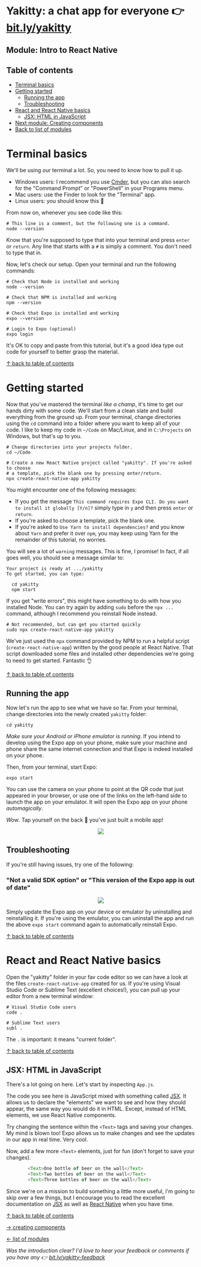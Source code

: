 # Yakitty: a chat app for everyone :point_right: [bit.ly/yakitty](http://bit.ly/yakitty)

## Module: **Intro to React Native**

## Table of contents

- [Terminal basics](#terminal-basics)
- [Getting started](#getting-started)
    - [Running the app](#running-the-app)
    - [Troubleshooting](#troubleshooting)
- [React and React Native basics](#react-and-react-native-basics)
    - [JSX: HTML in JavaScript](#jsx-html-in-javascript)
- [Next module: Creating components](https://github.com/frnkly/react-native-tutorial/blob/stable/tutorials/creating-components.md)
- [Back to list of modules](https://github.com/frnkly/react-native-tutorial#modules)

# Terminal basics

We'll be using our terminal a lot. So, you need to know how to pull it up.

- Windows users: I recommend you use [Cmder](http://cmder.net), but you can also search for the "Command Prompt" or "PowerShell" in your Programs menu.
- Mac users: use the Finder to look for the "Terminal" app.
- Linux users: you should know this :eyes:

From now on, whenever you see code like this:

```shell
# This line is a comment, but the following one is a command.
node --version
```

Know that you're supposed to type that into your terminal and press `enter` or `return`. Any line that starts with a `#` is simply a comment. You don't need to type that in.

Now, let's check our setup. Open your terminal and run the following commands:

```shell
# Check that Node is installed and working
node --version

# Check that NPM is installed and working
npm --version

# Check that Expo is installed and working
expo --version

# Login to Expo (optional)
expo login
```

It's OK to copy and paste from this tutorial, but it's a good idea type out code for yourself to better grasp the material.

[&uarr; back to table of contents](#table-of-contents)

# Getting started

Now that you've mastered the terminal _like a champ_, it's time to get our hands dirty with some code. We'll start from a clean slate and build everything from the ground up. From your terminal, change directories using the `cd` command into a folder where you want to keep all of your code. I like to keep my code in `~/Code` on Mac/Linux, and in `C:\Projects` on Windows, but that's up to you.

```shell
# Change directories into your projects folder.
cd ~/Code

# Create a new React Native project called "yakitty". If you're asked to choose
# a template, pick the blank one by pressing enter/return.
npx create-react-native-app yakitty
```

You might encounter one of the following messages:

- If you get the message `This command requires Expo CLI. Do you want to install it globally [Y/n]?` simply type in `y` and then press `enter` or `return`.
- If you're asked to choose a template, pick the blank one.
- If you're asked to `Use Yarn to install dependencies?` and you know about `Yarn` and prefer it over `npm`, you may keep using Yarn for the remainder of this tutorial, no worries.

You will see a lot of `warning` messages. This is fine, I promise! In fact, if all goes well, you should see a message similar to:

    Your project is ready at .../yakitty
    To get started, you can type:

      cd yakitty
      npm start

If you get "write errors", this might have something to do with how you installed Node. You can try again by adding `sudo` before the `npx ...` command, although I recommend you reinstall Node instead.

```shell
# Not recommended, but can get you started quickly
sudo npx create-react-native-app yakitty
```

We've just used the `npx` command provided by NPM to run a helpful script (`create-react-native-app`) written by the good people at React Native. That script downloaded some files and installed other dependencies we're going to need to get started. Fantastic :ok_hand:

[&uarr; back to table of contents](#table-of-contents)

## Running the app

Now let's run the app to see what we have so far. From your terminal, change directories into the newly created `yakitty` folder:

    cd yakitty

_Make sure your Android or iPhone emulator is running_. If you intend to develop using the Expo app on your phone, make sure your machine and phone share the same internet connection and that Expo is indeed installed on your phone.

Then, from your terminal, start Expo:

    expo start

You can use the camera on your phone to point at the QR code that just appeared in your browser, or use one of the links on the left-hand side to launch the app on your emulator. It will open the Expo app on your phone _automagically_.

_Wow_. Tap yourself on the back :clap: you've just built a mobile app!

<p align="center">
  <img src="https://raw.githubusercontent.com/frnkly/react-native-tutorial/stable/tutorials/blank-rn-app.png" />
</p>

## Troubleshooting

If you're still having issues, try one of the following:

### "Not a valid SDK option" or "This version of the Expo app is out of date"

<p align="center">
  <img src="https://raw.githubusercontent.com/frnkly/react-native-tutorial/stable/tutorials/intro-sdk-not-valid.png" />
</p>

Simply update the Expo app on your device or emulator by uninstalling and reinstalling it. If you're using the emulator, you can uninstall the app and run the above `expo start` command again to automatically reinstall Expo.

[&uarr; back to table of contents](#table-of-contents)

# React and React Native basics

Open the "yakitty" folder in your fav code editor so we can have a look at the files `create-react-native-app` created for us. If you're using Visual Studio Code or Sublime Text (excellent choices!), you can pull up your editor from a new terminal window:

```shell
# Visual Studio Code users
code .

# Sublime Text users
subl .
```

The `.` is important: it means "current folder".

[&uarr; back to table of contents](#table-of-contents)

## JSX: HTML in JavaScript

There's a lot going on here. Let's start by inspecting `App.js`.

The code you see here is JavaScript mixed with something called [JSX](https://reactjs.org/docs/introducing-jsx.html). It allows us to declare the "elements" we want to see and how they should appear, the same way you would do it in HTML. Except, instead of HTML elements, we use React Native components.

Try changing the sentence within the `<Text>` tags and saving your changes. My mind is blown too! Expo allows us to make changes and see the updates in our app in real time. Very cool.

Now, add a few more `<Text>` elements, just for fun (don't forget to save your changes).

```javascript
        <Text>One bottle of beer on the wall</Text>
        <Text>Two bottles of beer on the wall</Text>
        <Text>Three bottles of beer on the wall</Text>
```

Since we're on a mission to build something a little more useful, I'm going to skip over a few things, but I encourage you to read the excellent documentation on [JSX](https://reactjs.org/docs/introducing-jsx.html) as well as [React Native](https://facebook.github.io/react-native/docs/tutorial.html) when you have time.

[&uarr; back to table of contents](#table-of-contents)

[&rarr; creating components](https://github.com/frnkly/react-native-tutorial/blob/stable/tutorials/creating-components.md)

[&larr; list of modules](https://github.com/frnkly/react-native-tutorial#modules)

_Was the introduction clear? I'd love to hear your feedback or comments if you have any :point_right: [bit.ly/yakitty-feedback](http://bit.ly/yakitty-feedback)_
